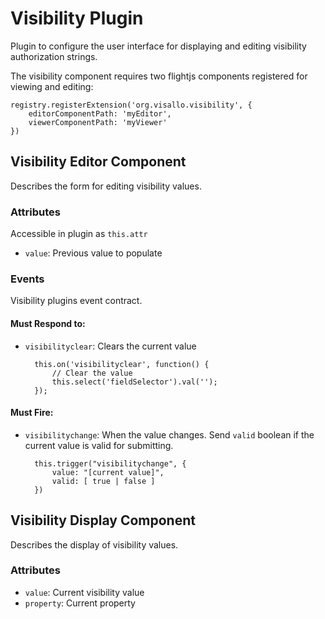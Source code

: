 # Visibility Plugin

Plugin to configure the user interface for displaying and editing visibility authorization strings.

The visibility component requires two flightjs components registered for viewing and editing:

    registry.registerExtension('org.visallo.visibility', {
        editorComponentPath: 'myEditor',
        viewerComponentPath: 'myViewer'
    })


## Visibility Editor Component

Describes the form for editing visibility values.

### Attributes

Accessible in plugin as `this.attr`

* `value`: Previous value to populate

### Events

Visibility plugins event contract.

#### Must Respond to:

* `visibilityclear`: Clears the current value

        this.on('visibilityclear', function() {
            // Clear the value
            this.select('fieldSelector').val('');
        });


#### Must Fire:

* `visibilitychange`: When the value changes. Send `valid` boolean if the current value is valid for submitting.

        this.trigger("visibilitychange", {
            value: "[current value]",
            valid: [ true | false ] 
        })

## Visibility Display Component

Describes the display of visibility values.

### Attributes

* `value`: Current visibility value
* `property`: Current property
